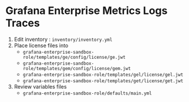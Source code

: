 # Grafana Enterprise Metrics Logs Traces

1. Edit inventory : `inventory/inventory.yml`
2. Place license files into
   - `grafana-enterprise-sandbox-role/templates/ge/config/license/ge.jwt`
   - `grafana-enterprise-sandbox-role/templates/gem/config/license/gem.jwt`
   - `grafana-enterprise-sandbox-role/templates/gel/license/gel.jwt`
   - `grafana-enterprise-sandbox-role/templates/get/license/get.jwt`
3. Review variables files
   - `grafana-enterprise-sandbox-role/defaults/main.yml`

